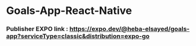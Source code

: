 # Goals-App-React-Native
### Publisher EXPO link : https://expo.dev/@heba-elsayed/goals-app?serviceType=classic&distribution=expo-go 
